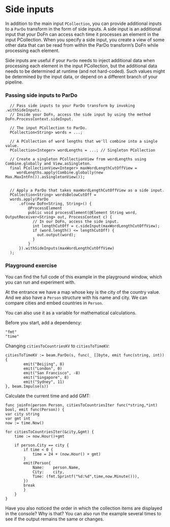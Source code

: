 <!--
Licensed under the Apache License, Version 2.0 (the "License");
you may not use this file except in compliance with the License.
You may obtain a copy of the License at
http://www.apache.org/licenses/LICENSE-2.0
Unless required by applicable law or agreed to in writing, software
distributed under the License is distributed on an "AS IS" BASIS,
WITHOUT WARRANTIES OR CONDITIONS OF ANY KIND, either express or implied.
See the License for the specific language governing permissions and
limitations under the License.
-->
# Side inputs
In addition to the main input `PCollection`, you can provide additional inputs to a `ParDo` transform in the form of side inputs. A side input is an additional input that your DoFn can access each time it processes an element in the input PCollection. When you specify a side input, you create a view of some other data that can be read from within the ParDo transform’s DoFn while processing each element.

Side inputs are useful if your `ParDo` needs to inject additional data when processing each element in the input PCollection, but the additional data needs to be determined at runtime (and not hard-coded). Such values might be determined by the input data, or depend on a different branch of your pipeline.

### Passing side inputs to ParDo

```
  // Pass side inputs to your ParDo transform by invoking .withSideInputs.
  // Inside your DoFn, access the side input by using the method DoFn.ProcessContext.sideInput.

  // The input PCollection to ParDo.
  PCollection<String> words = ...;

  // A PCollection of word lengths that we'll combine into a single value.
  PCollection<Integer> wordLengths = ...; // Singleton PCollection

  // Create a singleton PCollectionView from wordLengths using Combine.globally and View.asSingleton.
  final PCollectionView<Integer> maxWordLengthCutOffView =
     wordLengths.apply(Combine.globally(new Max.MaxIntFn()).asSingletonView());


  // Apply a ParDo that takes maxWordLengthCutOffView as a side input.
  PCollection<String> wordsBelowCutOff =
  words.apply(ParDo
      .of(new DoFn<String, String>() {
          @ProcessElement
          public void processElement(@Element String word, OutputReceiver<String> out, ProcessContext c) {
            // In our DoFn, access the side input.
            int lengthCutOff = c.sideInput(maxWordLengthCutOffView);
            if (word.length() <= lengthCutOff) {
              out.output(word);
            }
          }
      }).withSideInputs(maxWordLengthCutOffView)
  );
```

### Playground exercise

You can find the full code of this example in the playground window, which you can run and experiment with.

At the entrance we have a map whose key is the city of the country value. And we also have a `Person` structure with his name and city. We can compare cities and embed countries in `Person`.

You can also use it as a variable for mathematical calculations.

Before you start, add a dependency:
```
"fmt"
"time"
```

Changing `citiesToCountriesKV` to `citiesToTimeKV`:
```
citiesToTimeKV := beam.ParDo(s, func(_ []byte, emit func(string, int)){
		emit("Beijing", 8)
		emit("London", 0)
		emit("San Francisco", -8)
		emit("Singapore", 8)
		emit("Sydney", 11)
}, beam.Impulse(s))
```

Calculate the current time and add GMT:
```
func joinFn(person Person, citiesToCountriesIter func(*string,*int) bool, emit func(Person)) {
var city string
var gmt int
now := time.Now()

for citiesToCountriesIter(&city,&gmt) {
    time := now.Hour()+gmt

	if person.City == city {
        if time < 0 {
            time = 24 + (now.Hour() + gmt) 
        }
		emit(Person{
		    Name:    person.Name,
			City:    city,
            Time: (fmt.Sprintf("%d:%d",time,now.Minute())),
		})
		break
		}
	}
}
```

Have you also noticed the order in which the collection items are displayed in the console? Why is that? You can also run the example several times to see if the output remains the same or changes.